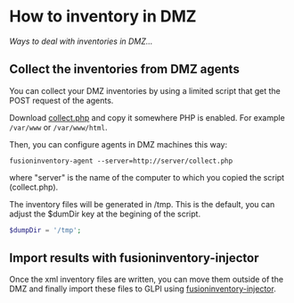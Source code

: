 # How to inventory in DMZ

*Ways to deal with inventories in DMZ...*

## Collect the inventories from DMZ agents

You can collect your DMZ inventories by using a limited script that get the POST
request of the agents.

Download [collect.php](https://raw.githubusercontent.com/fusioninventory/documentation/master/docs/FusionInventory_for_GLPI/dmz/collect.php) and copy it somewhere PHP is enabled. For example `/var/www` or `/var/www/html`.

Then, you can configure agents in DMZ machines this way:

``` shell
fusioninventory-agent --server=http://server/collect.php
```

where "server" is the name of the computer to which you copied the script (collect.php).

The inventory files will be generated in /tmp. This is the default, you can
adjust the $dumDir key at the begining of the script.

``` php
$dumpDir = '/tmp';
```

## Import results with fusioninventory-injector

Once the xml inventory files are written, you can move them outside of the DMZ and
finally import these files to GLPI using [fusioninventory-injector](../../FusionInventory_agent/manpage/fusioninventory-injector.md).
